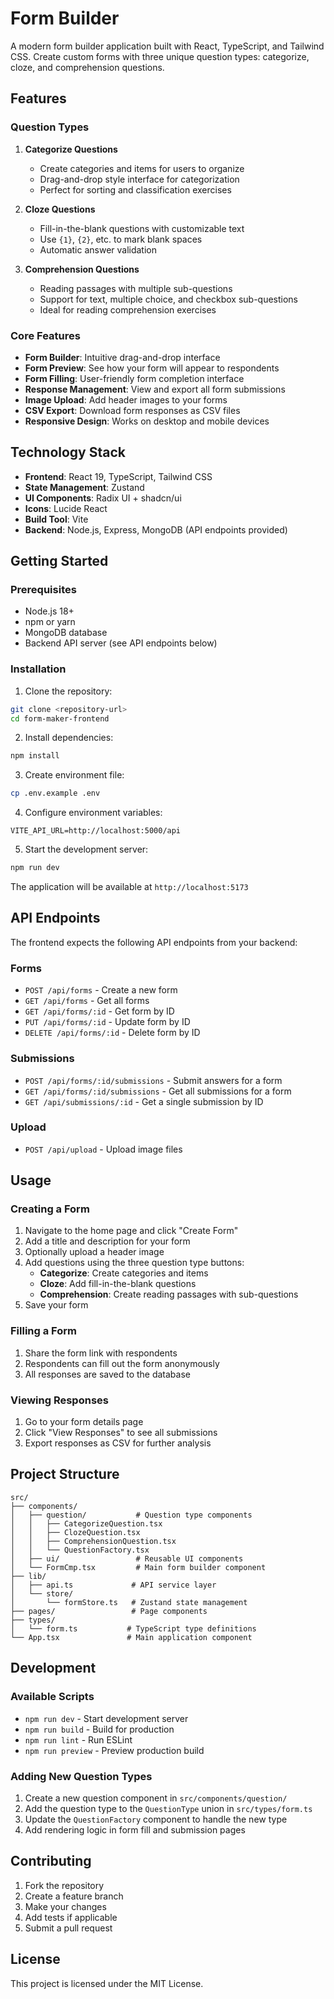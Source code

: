 # Form Builder

A modern form builder application built with React, TypeScript, and Tailwind CSS. Create custom forms with three unique question types: categorize, cloze, and comprehension questions.

## Features

### Question Types

1. **Categorize Questions**
   - Create categories and items for users to organize
   - Drag-and-drop style interface for categorization
   - Perfect for sorting and classification exercises

2. **Cloze Questions**
   - Fill-in-the-blank questions with customizable text
   - Use `{1}`, `{2}`, etc. to mark blank spaces
   - Automatic answer validation

3. **Comprehension Questions**
   - Reading passages with multiple sub-questions
   - Support for text, multiple choice, and checkbox sub-questions
   - Ideal for reading comprehension exercises

### Core Features

- **Form Builder**: Intuitive drag-and-drop interface
- **Form Preview**: See how your form will appear to respondents
- **Form Filling**: User-friendly form completion interface
- **Response Management**: View and export all form submissions
- **Image Upload**: Add header images to your forms
- **CSV Export**: Download form responses as CSV files
- **Responsive Design**: Works on desktop and mobile devices

## Technology Stack

- **Frontend**: React 19, TypeScript, Tailwind CSS
- **State Management**: Zustand
- **UI Components**: Radix UI + shadcn/ui
- **Icons**: Lucide React
- **Build Tool**: Vite
- **Backend**: Node.js, Express, MongoDB (API endpoints provided)

## Getting Started

### Prerequisites

- Node.js 18+ 
- npm or yarn
- MongoDB database
- Backend API server (see API endpoints below)

### Installation

1. Clone the repository:
```bash
git clone <repository-url>
cd form-maker-frontend
```

2. Install dependencies:
```bash
npm install
```

3. Create environment file:
```bash
cp .env.example .env
```

4. Configure environment variables:
```env
VITE_API_URL=http://localhost:5000/api
```

5. Start the development server:
```bash
npm run dev
```

The application will be available at `http://localhost:5173`

## API Endpoints

The frontend expects the following API endpoints from your backend:

### Forms
- `POST /api/forms` - Create a new form
- `GET /api/forms` - Get all forms
- `GET /api/forms/:id` - Get form by ID
- `PUT /api/forms/:id` - Update form by ID
- `DELETE /api/forms/:id` - Delete form by ID

### Submissions
- `POST /api/forms/:id/submissions` - Submit answers for a form
- `GET /api/forms/:id/submissions` - Get all submissions for a form
- `GET /api/submissions/:id` - Get a single submission by ID

### Upload
- `POST /api/upload` - Upload image files

## Usage

### Creating a Form

1. Navigate to the home page and click "Create Form"
2. Add a title and description for your form
3. Optionally upload a header image
4. Add questions using the three question type buttons:
   - **Categorize**: Create categories and items
   - **Cloze**: Add fill-in-the-blank questions
   - **Comprehension**: Create reading passages with sub-questions
5. Save your form

### Filling a Form

1. Share the form link with respondents
2. Respondents can fill out the form anonymously
3. All responses are saved to the database

### Viewing Responses

1. Go to your form details page
2. Click "View Responses" to see all submissions
3. Export responses as CSV for further analysis

## Project Structure

```
src/
├── components/
│   ├── question/           # Question type components
│   │   ├── CategorizeQuestion.tsx
│   │   ├── ClozeQuestion.tsx
│   │   ├── ComprehensionQuestion.tsx
│   │   └── QuestionFactory.tsx
│   ├── ui/                 # Reusable UI components
│   └── FormCmp.tsx         # Main form builder component
├── lib/
│   ├── api.ts             # API service layer
│   └── store/
│       └── formStore.ts   # Zustand state management
├── pages/                 # Page components
├── types/
│   └── form.ts           # TypeScript type definitions
└── App.tsx               # Main application component
```

## Development

### Available Scripts

- `npm run dev` - Start development server
- `npm run build` - Build for production
- `npm run lint` - Run ESLint
- `npm run preview` - Preview production build

### Adding New Question Types

1. Create a new question component in `src/components/question/`
2. Add the question type to the `QuestionType` union in `src/types/form.ts`
3. Update the `QuestionFactory` component to handle the new type
4. Add rendering logic in form fill and submission pages

## Contributing

1. Fork the repository
2. Create a feature branch
3. Make your changes
4. Add tests if applicable
5. Submit a pull request

## License

This project is licensed under the MIT License.
